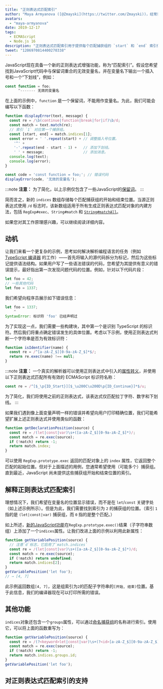 ```yaml
---
title: "正则表达式匹配索引"
author: "Maya Armyanova ([@Zmayski](https://twitter.com/Zmayski))，经常表达新特性"
avatars: 
  - "maya-armyanova"
date: 2019-12-17
tags: 
  - ECMAScript
  - Node.js 16
description: "正则表达式匹配索引用于提供每个匹配捕获组的 `start` 和 `end` 索引位置。"
tweet: "1206970814400270338"
---
```

JavaScript现在具备一个新的正则表达式增强功能，称为“匹配索引”。假设您希望找到JavaScript代码中与保留词重合的无效变量名，并在变量名下输出一个插入号和一个“下划线”，例如：

<!--truncate-->
```js
const function = foo;
      ^------- 无效的变量名
```

在上面的示例中，`function` 是一个保留词，不能用作变量名。为此，我们可能会编写以下函数：

```js
function displayError(text, message) {
  const re = /\b(continue|function|break|for|if)\b/d;
  const match = text.match(re);
  // 索引 `1` 对应第一个捕获组。
  const [start, end] = match.indices[1];
  const error = ' '.repeat(start) + // 调整插入号位置。
    '^' +
    '-'.repeat(end - start - 1) +   // 添加下划线。
    ' ' + message;                  // 添加消息。
  console.log(text);
  console.log(error);
}

const code = 'const function = foo;'; // 错误代码
displayError(code, '无效的变量名');
```

:::note
**注意：** 为了简化，以上示例仅包含了一些JavaScript的[保留词](https://mathiasbynens.be/notes/reserved-keywords)。
:::

简而言之，新的 `indices` 数组存储每个匹配捕获组的开始和结束位置。当源正则表达式使用 `/d` 标志时，该新数组适用于所有生成正则表达式匹配对象的内建方法，包括 `RegExp#exec`、`String#match` 和 [`String#matchAll`](https://v8.dev/features/string-matchall)。

如果您对其工作原理感兴趣，可以继续阅读详细内容。

## 动机

让我们来看一个更复杂的示例，思考如何解决解析编程语言的任务（例如 [TypeScript 编译器](https://github.com/microsoft/TypeScript/tree/master/src/compiler) 的工作）——首先将输入的源代码拆分为标记，然后为这些标记提供语法结构。如果用户写了一些语法错误的代码，您希望为其提供有意义的错误提示，最好指出第一次发现问题代码的位置。例如，针对以下代码片段：

```js
let foo = 42;
// 一些其他代码
let foo = 1337;
```

我们希望向程序员展示如下错误信息：

```js
let foo = 1337;
    ^
SyntaxError: 标识符 'foo' 已经声明过
```

为了实现这一点，我们需要一些构建块，其中第一个是识别 TypeScript 的标识符。然后我们将重点确定错误发生的具体位置。考虑以下示例，使用正则表达式判断一个字符串是否为有效标识符：

```js
function isIdentifier(name) {
  const re = /^[a-zA-Z_$][0-9a-zA-Z_$]*$/;
  return re.exec(name) !== null;
}
```

:::note
**注意：** 一个真实的解析器可以使用正则表达式中引入的[属性转义](https://github.com/tc39/proposal-regexp-unicode-property-escapes#other-examples)，并使用以下正则表达式匹配所有有效的 ECMAScript 标识符名称：

```js
const re = /^[$_\p{ID_Start}][$_\u200C\u200D\p{ID_Continue}]*$/u;
```

为了简化，我们将使用之前的正则表达式，该表达式仅匹配拉丁字符、数字和下划线。
:::

如果我们遇到像上面变量声明一样的错误并希望向用户打印精确位置，我们可能希望扩展上述正则表达式并使用类似的函数：

```js
function getDeclarationPosition(source) {
  const re = /(let|const|var)\s+([a-zA-Z_$][0-9a-zA-Z_$]*)/;
  const match = re.exec(source);
  if (!match) return -1;
  return match.index;
}
```

可以使用 `RegExp.prototype.exec` 返回的匹配对象上的 `index` 属性，它返回整个匹配的起始位置。但对于上面描述的用例，您通常希望使用（可能多个）捕获组。直到最近，JavaScript 尚未提供这些捕获组开始和结束位置的索引。

## 解释正则表达式匹配索引

理想情况下，我们希望在变量名的位置显示错误，而不是在 `let`/`const` 关键字处（如上述示例所示）。但是为此，我们需要找到索引为 `2` 的捕获组的位置。（索引 `1` 指的是 `(let|const|var)` 捕获组，而 `0` 指的是整个匹配。）

如上所述，[新的JavaScript功能](https://github.com/tc39/proposal-regexp-match-indices)在`RegExp.prototype.exec()`结果（子字符串数组）上添加了一个`indices`属性。让我们改进上面的示例以利用此新属性：

```js
function getVariablePosition(source) {
  // 注意`d`标志，它启用了`match.indices`
  const re = /(let|const|var)\s+([a-zA-Z_$][0-9a-zA-Z_$]*)/d;
  const match = re.exec(source);
  if (!match) return undefined;
  return match.indices[2];
}
getVariablePosition('let foo');
// → [4, 7]
```

此示例返回数组`[4, 7]`，这是组索引为`2`的匹配子字符串的`[开始, 结束)`位置。基于此信息，我们的编译器现在可以打印所需的错误。

## 其他功能

`indices`对象还包含一个`groups`属性，可以通过[命名捕获组](https://mathiasbynens.be/notes/es-regexp-proposals#named-capture-groups)的名称进行索引。使用它，可以将上面的函数重写为：

```js
function getVariablePosition(source) {
  const re = /(?<keyword>let|const|var)\s+(?<id>[a-zA-Z_$][0-9a-zA-Z_$]*)/d;
  const match = re.exec(source);
  if (!match) return -1;
  return match.indices.groups.id;
}
getVariablePosition('let foo');
```

## 对正则表达式匹配索引的支持

<feature-support chrome="90 https://bugs.chromium.org/p/v8/issues/detail?id=9548"
                 firefox="no https://bugzilla.mozilla.org/show_bug.cgi?id=1519483"
                 safari="no https://bugs.webkit.org/show_bug.cgi?id=202475"
                 nodejs="16"
                 babel="no"></feature-support>
